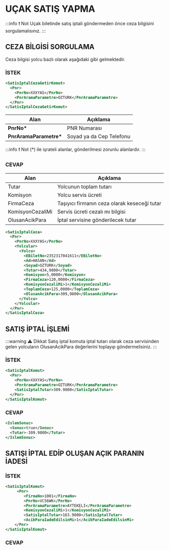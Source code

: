 # UÇAK SATIŞ YAPMA

:::info :exclamation: Not 
Uçak biletinde satış iptali göndermeden önce ceza bilgisini sorgulamalısınız.
:::

## CEZA BİLGİSİ SORGULAMA

Ceza bilgisi yolcu bazlı olarak aşağıdaki gibi gelmektedir.

### İSTEK

```xml
<SatisIptalCezaGetirKomut>
  <Pnr>
    <PnrNo>XXXYAS</PnrNo>
    <PnrAramaParametre>OZTURK</PnrAramaParametre>
  </Pnr>
</SatisIptalCezaGetirKomut>
```

| Alan                    | Açıklama                 |
| ----------------------- | ------------------------ |
| **PnrNo\***             | PNR Numarası             |
| **PnrAramaParametre\*** | Soyad ya da Cep Telefonu |

:::info :exclamation: Not 
(\*) ile işrateli alanlar, gönderilmesi zorunlu alanlardır.
:::

### CEVAP

| Alan             | Açıklama                                     |
| ---------------- | -------------------------------------------- |
| Tutar            | Yolcunun toplam tutarı                       |
| Komisyon         | Yolcu servis ücreti                          |
| FirmaCeza        | Taşıyıcı firmanın ceza olarak keseceği tutar |
| KomisyonCezaliMi | Servis ücreti cezalı mı bilgisi              |
| OlusanAcikPara   | İptal servisine gönderilecek tutar           |

```xml
<SatisIptalCeza>
  <Pnr>
    <PnrNo>XXXYAS</PnrNo>
    <Yolcular>
      <Yolcu>
        <EBiletNo>2352317041611</EBiletNo>
        <Ad>HASAN</Ad>
        <Soyad>OZTURK</Soyad>
        <Tutar>434,9800</Tutar>
        <Komisyon>5,0000</Komisyon>
        <FirmaCeza>120,0000</FirmaCeza>
        <KomisyonCezaliMi>1</KomisyonCezaliMi>
        <ToplamCeza>125,0000</ToplamCeza>
        <OlusanAcikPara>309,9800</OlusanAcikPara>
      </Yolcu>
    </Yolcular>
  </Pnr>
</SatisIptalCeza>
```

## SATIŞ İPTAL İŞLEMİ

:::warning :warning: Dikkat
Satış iptal komuta iptal tutarı olarak ceza servisinden gelen yolcuların OlusanAcikPara değerlerini toplayıp göndermelisiniz.
:::

### İSTEK

```xml
<SatisIptalKomut>
  <Pnr>
    <PnrNo>XXXYAS</PnrNo>
    <PnrAramaParametre>OZTURK</PnrAramaParametre>
    <SatisIptalTutar>309.9800</SatisIptalTutar>
  </Pnr>
</SatisIptalKomut>
```

### CEVAP

```xml
<IslemSonuc>
  <Sonuc>true</Sonuc>
  <Tutar>-309.9800</Tutar>
</IslemSonuc>
```

## SATIŞI İPTAL EDİP OLUŞAN AÇIK PARANIN İADESİ

### İSTEK

```xml
<SatisIptalKomut>
     <Pnr>
        <FirmaNo>1001</FirmaNo>
        <PnrNo>VC56WK</PnrNo>
        <PnrAramaParametre>AYTEKELI</PnrAramaParametre>
        <KomisyonCezaliMi>1</KomisyonCezaliMi>
        <SatisIptalTutar>163.9000</SatisIptalTutar>
        <AcikParaIadeEdilsinMi>1</AcikParaIadeEdilsinMi>
    </Pnr>
</SatisIptalKomut>
```
### CEVAP
